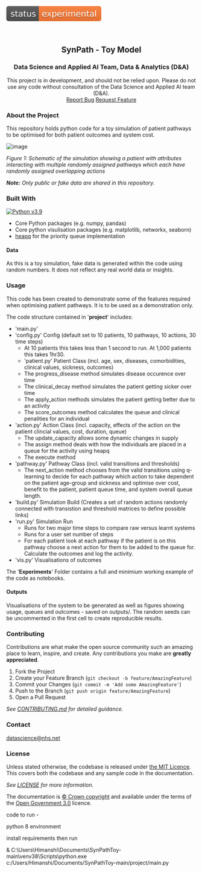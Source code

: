 <a name="readme-top"></a>
[![status: experimental](https://github.com/GIScience/badges/raw/master/status/experimental.svg)](https://github.com/GIScience/badges#experimental)

<!-- page header -->
<br/>
<div align="center">
    <h2 align="center">SynPath - Toy Model</h2>
    <h3 align="center">Data Science and Applied AI Team, Data & Analytics (D&A)</h3>
    <p align="center">
        This project is in development, and should not be relied upon. Please do not use any code without consultation of the Data Science and Applied AI team (D&A). 
        <br/>
        <a href="https://github.com/nhsengland/SynPathToy/issues">Report Bug</a>
        <a href="https://github.com/nhsengland/SynPathToy">Request Feature</a>
    </p>
</div>

### About the Project

This repository holds python code for a toy simulation of patient pathways to be optimised for both patient outcomes and system cost.  

<img width="1002" height="730" alt="image" src="https://github.com/user-attachments/assets/4268d811-d450-49ad-bb02-7415c34e05bc" />

*Figure 1: Schematic of the simulation showing a patient with attributes interacting with multiple randomly assigned pathways which each have randomly assigned overlapping actions*

_**Note:** Only public or fake data are shared in this repository._

### Built With

[![Python v3.9](https://img.shields.io/badge/python-v3.9-blue.svg)](https://www.python.org/downloads/release/python-3916/)
- Core Python packages (e.g. numpy, pandas)
- Core python visulisation packages (e.g. matplotlib, networkx, seaborn)
- [heapq](https://docs.python.org/3/library/heapq.html) for the priority queue implementation

#### Data
As this is a toy simulation, fake data is generated within the code using random numbers.   It does not reflect any real world data or insights. 

### Usage
This code has been created to demonstrate some of the features required when optimising patient pathways.   It is to be used as a demonstration only. 

The code structure contained in '**project**' includes:
- 'main.py'
- 'config.py' Config (default set to 10 patients, 10 pathways, 10 actions, 30 time steps) 
    - At 10 patients this takes less than 1 second to run.   At 1,000 patients this takes 1hr30.
    - 'patient.py' Patient Class (incl. age, sex, diseases, comorbidities, clinical values, sickness, outcomes)
    - The progress_disease method simulates disease occurence over time
    - The clinical_decay method simulates the patient getting sicker over time
    - The apply_action methods simulates the patient getting better due to an activity
    - The score_outcomes method calculates the queue and clinical penalities for an individual
- 'action.py' Action Class (incl. capacity, effects of the action on the patient clincial values, cost, duration, queue)
    - The update_capacity allows some dynamic changes in supply
    - The assign method deals with how the individuals are placed in a queue for the activity using heapq
    - The execute method 
- 'pathway.py' Pathway Class (incl. valid transitions and thresholds)
    - The next_action method chooses from the valid transitions using q-learning to decide for each pathway which action to take dependent on the patient age-group and sickness and optimise over cost, benefit to the patient, patient queue time, and system overall queue length. 
- 'build.py' Simulation Build (Creates a set of random actions randomly connected with transistion and threshold matrices to define possible links)
- 'run.py' Simulation Run 
    - Runs for two major time steps to compare raw versus learnt systems
    - Runs for a user set number of steps
    - For each patient look at each pathway if the patient is on this pathway choose a next action for them to be added to the queue for.  Calculate the outcomes and log the activity.
- 'vis.py' Visualisations of outcomes

The '**Experiments**' Folder contains a full and minimium working example of the code as notebooks.

#### Outputs
Visualisations of the system to be generated as well as figures showing usage, queues and outcomes - saved on outputs/.   The random seeds can be uncommented in the first cell to create reproducible results. 

### Contributing
Contributions are what make the open source community such an amazing place to learn, inspire, and create. Any contributions you make are **greatly appreciated**.

1. Fork the Project
2. Create your Feature Branch (`git checkout -b feature/AmazingFeature`)
3. Commit your Changes (`git commit -m 'Add some AmazingFeature'`)
4. Push to the Branch (`git push origin feature/AmazingFeature`)
5. Open a Pull Request

_See [CONTRIBUTING.md](./CONTRIBUTING.md) for detailed guidance._

### Contact
datascience@nhs.net

### License
Unless stated otherwise, the codebase is released under [the MIT Licence][mit].
This covers both the codebase and any sample code in the documentation.

_See [LICENSE](./LICENSE) for more information._

The documentation is [© Crown copyright][copyright] and available under the terms
of the [Open Government 3.0][ogl] licence.

[mit]: LICENCE
[copyright]: http://www.nationalarchives.gov.uk/information-management/re-using-public-sector-information/uk-government-licensing-framework/crown-copyright/
[ogl]: http://www.nationalarchives.gov.uk/doc/open-government-licence/version/3/

code to run -

python 8 environment

install requirements then run

& C:\Users\Himanshi\Documents\SynPathToy-main\venv38\Scripts\python.exe c:/Users/Himanshi/Documents/SynPathToy-main/project/main.py
